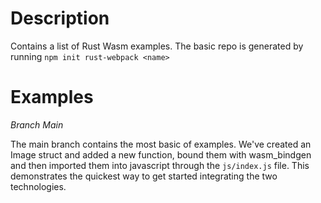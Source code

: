 # Description

Contains a list of Rust Wasm examples. The basic repo is generated by running `npm init rust-webpack <name>`

# Examples

_Branch Main_

The main branch contains the most basic of examples. We've created an Image struct and added a new function, bound them with wasm_bindgen and then imported them into javascript through the `js/index.js` file. This demonstrates the quickest way to get started integrating the two technologies.